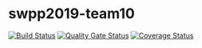 # swpp2019-team10

[![Build Status](https://travis-ci.org/swsnu/swpp2019-team10.svg?branch=dev)](https://travis-ci.org/swsnu/swpp2019-team10)
[![Quality Gate Status](https://sonarcloud.io/api/project_badges/measure?project=swsnu_swpp2019-team10&metric=alert_status)](https://sonarcloud.io/dashboard?id=swsnu_swpp2019-team10)
[![Coverage Status](https://coveralls.io/repos/github/swsnu/swpp2019-team10/badge.svg?branch=dev)](https://coveralls.io/github/swsnu/swpp2019-team10?branch=dev)
